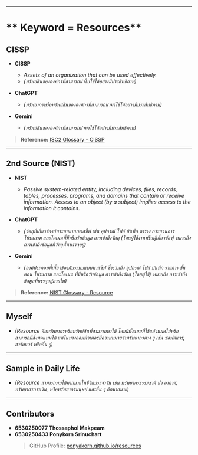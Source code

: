 -----------------------------------------------------------------------------
# ** Keyword = Resources**

## **CISSP**  
- **CISSP**  
  - *Assets of an organization that can be used effectively.*  
  - *(ทรัพย์สินขององค์กรที่สามารถนำไปใช้ได้อย่างมีประสิทธิภาพ)*  

- **ChatGPT**  
  - *(ทรัพยากรหรือทรัพย์สินขององค์กรที่สามารถนำมาใช้ได้อย่างมีประสิทธิภาพ)*  

- **Gemini**  
  - *(ทรัพย์สินขององค์กรที่สามารถนำมาใช้ได้อย่างมีประสิทธิภาพ)*  

> **Reference:** [ISC2 Glossary - CISSP](https://www.isc2.org/certifications/cissp/cissp-student-glossary#r)

---

## **2nd Source (NIST)**

- **NIST**  
  - *Passive system-related entity, including devices, files, records, tables, processes, programs, and domains that contain or receive information. Access to an object (by a subject) implies access to the information it contains.*  

- **ChatGPT**  
  - *(วัตถุที่เกี่ยวข้องกับระบบแบบพาสซีฟ เช่น อุปกรณ์ ไฟล์ บันทึก ตาราง กระบวนการ โปรแกรม และโดเมนที่มีหรือรับข้อมูล การเข้าถึงวัตถุ (โดยผู้ใช้งานหรือผู้เกี่ยวข้อง) หมายถึงการเข้าถึงข้อมูลที่วัตถุนั้นบรรจุอยู่)*  

- **Gemini**  
  - *(องค์ประกอบที่เกี่ยวข้องกับระบบแบบพาสซีฟ ซึ่งรวมถึง อุปกรณ์ ไฟล์ บันทึก รายการ ขั้นตอน โปรแกรม และโดเมน ที่มีหรือรับข้อมูล การเข้าถึงวัตถุ (โดยผู้ใช้) หมายถึง การเข้าถึงข้อมูลที่บรรจุอยู่ภายใน)*  

> **Reference:** [NIST Glossary - Resource](https://csrc.nist.gov/glossary/term/resource)

---

## **Myself**  
- *(Resource คือทรัพยากรหรือทรัพย์สินที่สามารถหาได้ โดยมีทั้งแบบที่ใช้แล้วหมดไปหรือสามารถมีสิ่งทดแทนได้ แต่ในทางคอมพิวเตอร์มีความหมายว่าทรัพยากรต่าง ๆ เช่น ซอฟต์แวร์, ฮาร์ดแวร์ หรืออื่น ๆ)*  

---

## **Sample in Daily Life**  
- *(Resource สามารถพบได้มากมายในชีวิตประจำวัน เช่น ทรัพยากรธรรมชาติ น้ำ อากาศ, ทรัพยากรการเงิน, หรือทรัพยากรมนุษย์ และอื่น ๆ อีกมากมาย)*  

---

## **Contributors**  
- **6530250077 Thossaphol Makpeam**  
- **6530250433 Ponykorn Srinuchart**  
  > GitHub Profile: [ponyakorn.github.io/resources](https://ponyakorn.github.io/resources)
